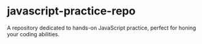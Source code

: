# javascript-practice-repo
A repository dedicated to hands-on JavaScript practice, perfect for honing your coding abilities.
